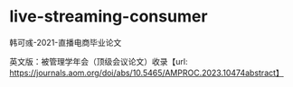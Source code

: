 # live-streaming-consumer
韩可彧-2021-直播电商毕业论文

英文版：被管理学年会（顶级会议论文）收录【url: https://journals.aom.org/doi/abs/10.5465/AMPROC.2023.10474abstract】
